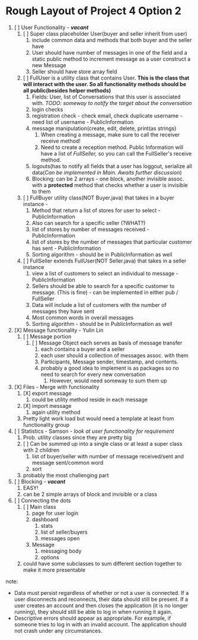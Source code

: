 # Rough Layout of Project 4 Option 2

1. [ ] User Functionality - ___vacant___
   1. [ ] Super class placeholder User(buyer and seller inherit from user)
      1. include common data and methods that both buyer and the seller have
      2. User should have number of messages in one of the field and a static public method to increment message as a user construct a new Message
      3. Seller should have store array field
   2. [ ] FullUser is a utility class that contains User. __This is the class that will interact with the user. So all
      functionality methods should be all public(besides helper methods)__
      1. Fields: User, list of Conversations that this user is associated with. _TODO: someway to notify the target
         about the conversation_
      2. login checks
      3. registration check - check email, check duplicate username - need list of username - PublicInformation
      4. message manipulation(create, edit, delete, print(as strings)
         1. When creating a message, make sure to call the receiver receive method!
         2. Need to create a reception method. Public Information will have a list of _FullSeller,_ so you can call the
            FullSeller's receive method.
      5. logouts(has to notify all fields that a user has loggout, serialize all data(_Can be implemented in Main.
         Awaits further discussion_)
      6. Blocking: can be 2 arrays - one block, another invisible assoc. with a __protected__ method that checks whether
         a user is invisible to them
   4. [ ] FullBuyer utility class(NOT Buyer.java) that takes in a buyer instance -
      1. Method that return a list of stores for user to select - PublicInformation
      2. Also can search for a specific seller (?WHAT?)
      3. list of stores by number of messages received - PublicInformation
      4. list of stores by the number of messages that particular customer has sent - PublicInformation
      5. Sorting algorithm - should be in PublicInformation as well
   5. [ ] FullSeller extends FullUser(NOT Seller.java) that takes in a seller instance
      1. view a list of customers to select an individual to message - PublicInformation
      2. Sellers should be able to search for a specific customer to message. (This is fine) - can be implemented in
         either pub / FullSeller
      3. Data will include a list of customers with the number of messages they have sent
      4. Most common words in overall messages
      5. Sorting algorithm - should be in PublicInformation as well
2. [X] Message functionality - Yulin Lin
   1. [ ] Message portion
      1. [ ] Message Object each serves as basis of message transfer
         1. each contains a buyer and a seller
         2. each user should a collection of messages assoc. with them
         3. Participants, Message sender, timestamp, and contents.
         4. probably a good idea to implement is as packages so no need to search for every new conversation
            1. However, would need someway to sum them up
3. [X] Files - Merge with functionality
   1. [X] export message
      1. could be utility method reside in each message
   2. [X] import message
      1. again utility method
   3. Pretty light work load but would need a template at least from functionality group
4. [ ] Statistics - Samson - _look at user functionality for requirement_
   1. Prob. utility classes since they are pretty big
   2. [ ] Can be summed up into a single class or at least a super class with 2 children
      1. list of buyer/seller with number of message received/sent and message sent/common word
      2. sort
   3. probably the most challenging part
5. [ ] Blocking - ___vacant___
   1. EASY!
   2. can be 2 simple arrays of block and invisible or a class
6. [ ] Connecting the dots
   1. [ ] Main class
      1. page for user login
      2. dashboard
         1. stats
         2. list of seller/buyers
         3. messages open
      3. Message
         1. messaging body
         2. options 
   2. could have some subclasses to sum different section together to make it more presentable

note:
- Data must persist regardless of whether or not a user is connected. If a user disconnects and reconnects, their data should still be present. If a user creates an account and then closes the application (it is no longer running), they should still be able to log in when running it again.
- Descriptive errors should appear as appropriate. For example, if someone tries to log in with an invalid account. The application should not crash under any circumstances. 
